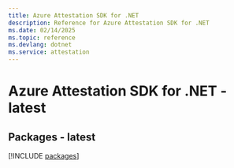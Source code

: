 ```yaml
---
title: Azure Attestation SDK for .NET
description: Reference for Azure Attestation SDK for .NET
ms.date: 02/14/2025
ms.topic: reference
ms.devlang: dotnet
ms.service: attestation
---
```

# Azure Attestation SDK for .NET - latest
## Packages - latest
[!INCLUDE [packages](attestation-index.md)]